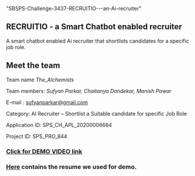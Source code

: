 "SBSPS-Challenge-3437-RECRUITIO---an-Ai-recruiter" 


## RECRUITIO - a Smart Chatbot enabled recruiter

A smart chatbot enabled Ai recruiter that shortlists candidates for a specific job role.

## Meet the team

Team name *The_Alchemists* 

Team members: *Sufyan Parkar, Chaitanya Dandekar, Manish Pawar*

E-mail : sufyanparkar@gmail.com

Category:  AI Recruiter – Shortlist a Suitable candidate for specific Job Role

Application ID: SPS_CH_APL_20200006684

Project ID: SPS_PRO_844 

### **[Click for DEMO VIDEO link](https://youtu.be/2i3h2hU-V1M)**

### [Here](https://github.com/SmartPracticeschool/SBSPS-Challenge-3437-RECRUITIO---an-Ai-recruiter/blob/master/Manish_resume5.0.pdf) contains the resume we used for demo.
